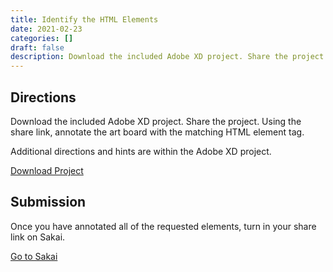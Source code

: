 ```yaml
---
title: Identify the HTML Elements
date: 2021-02-23
categories: []
draft: false
description: Download the included Adobe XD project. Share the project. Using the share link, annotate the elements with the matching HTML element tag.
---
```


## Directions

Download the included Adobe XD project. Share the project. Using the share link, annotate the art board with the matching HTML element tag.

Additional directions and hints are within the Adobe XD project.

[Download Project](/xds/identify-the-html-elements.xd)

## Submission

Once you have annotated all of the requested elements, turn in your share link on Sakai.

[Go to Sakai](https://sakai.unc.edu)

